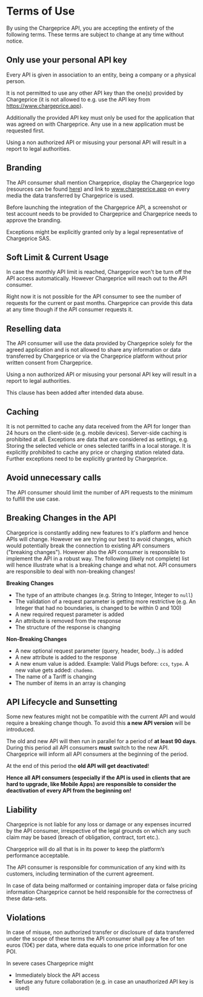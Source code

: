 # Terms of Use

By using the Chargeprice API, you are accepting the entirety of the following
terms. These terms are subject to change at any time without notice.

## Only use your personal API key

Every API is given in association to an entity, being a company or a physical
person. 

It is not permitted to use any other API key than the one(s) provided by
Chargeprice (it is not allowed to e.g. use the API key from
https://www.chargeprice.app).

Additionally the provided API key must only be used for the application that was
agreed on with Chargeprice. Any use in a new application must be requested
first.

Using a non authorized API or misusing your personal API will result in a report
to legal authorities. 

## Branding

The API consumer shall mention Chargeprice, display the Chargeprice logo
(resources can be found [here](/logos)) and link to www.chargeprice.app on every
media the data transferred by Chargeprice is used.

Before launching the integration of the Chargeprice API, a screenshot or test
account needs to be provided to Chargeprice and Chargeprice needs to approve the
branding.

Exceptions might be explicitly granted only by a legal representative of
Chargeprice SAS. 

## Soft Limit & Current Usage

In case the monthly API limit is reached, Chargeprice won't be turn off the API
access automatically. However Chargeprice will reach out to the API consumer.

Right now it is not possible for the API consumer to see the number of requests
for the current or past months. Chargeprice can provide this data at any time
though if the API consumer requests it.

## Reselling data

The API consumer will use the data provided by Chargeprice solely for the agreed
application and is not allowed to share any information or data transferred by
Chargeprice or via the Chargeprice platform without prior written consent from
Chargeprice.

Using a non authorized API or misusing your personal API key will result in a
report to legal authorities. 

This clause has been added after intended data abuse. 

## Caching

It is not permitted to cache any data received from the API for longer than 24
hours on the client-side (e.g. mobile devices). Server-side caching is
prohibited at all. Exceptions are data that are considered as settings, e.g.
Storing the selected vehicle or ones selected tariffs in a local storage. It is
explicitly prohibited to cache any price or charging station related data.
Further exceptions need to be explicitly granted by Chargeprice. 

## Avoid unnecessary calls

The API consumer should limit the number of API requests to the minimum to
fulfill the use case.

## Breaking Changes in the API

Chargeprice is constantly adding new features to it's platform and hence APIs
will change. However we are trying our best to avoid changes, which would
potentially break the connection to existing API consumers ("breaking changes").
However also the API consumer is responsible to implement the API in a robust
way. The following (likely not complete) list will hence illustrate what is a
breaking change and what not. API consumers are responsible to deal with
non-breaking changes!

**Breaking Changes**

- The type of an attribute changes (e.g. String to Integer, Integer to `null`)
- The validation of a request parameter is getting more restrictive (e.g. An
  Integer that had no boundaries, is changed to be within 0 and 100)
- A new required request parameter is added
- An attribute is removed from the response
- The structure of the response is changing

**Non-Breaking Changes**

- A new optional request parameter (query, header, body...) is added
- A new attribute is added to the response
- A new enum value is added. Example: Valid Plugs before: `ccs`, `type`. A new
  value gets added: `chademo`.
- The name of a Tariff is changing
- The number of items in an array is changing

## API Lifecycle and Sunsetting

Some new features might not be compatible with the current API and would require
a breaking change though. To avoid this **a new API version**  will be
introduced.

The old and new API will then run in parallel for a period of **at least 90
days**. During this period all API consumers **must** switch to the new API.
Chargeprice will inform all API consumers at the beginning of the period.

At the end of this period the **old API will get deactivated**!

**Hence all API consumers (especially if the API is used in clients that are
hard to upgrade, like Mobile Apps) are responsible to consider the deactivation
of every API from the beginning on!**

## Liability

Chargeprice is not liable for any loss or damage or any expenses incurred by the
API consumer, irrespective of the legal grounds on which any such claim may be
based (breach of obligation, contract, tort etc.).

Chargeprice will do all that is in its power to keep the platform’s performance
acceptable.

The API consumer is responsible for communication of any kind with its
customers, including termination of the current agreement.

In case of data being malformed or containing improper data or false pricing
information Chargeprice cannot be held responsible for the correctness of these
data-sets.

## Violations

In case of misuse, non authorized transfer or disclosure of data transferred
under the scope of these terms the API consumer shall pay a fee of ten euros
(10€) per data, where data equals to one price information for one POI.

In severe cases Chargeprice might

- Immediately block the API access
- Refuse any future collaboration (e.g. in case an unauthorized API key is used)